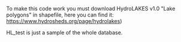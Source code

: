To make this code work you must download HydroLAKES v1.0 "Lake polygons" in shapefile, here you can find it: https://www.hydrosheds.org/page/hydrolakes)

HL_test is just a sample of the whole database.
